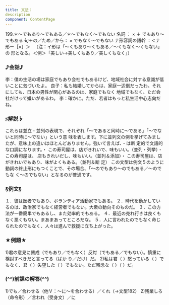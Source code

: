 ```yaml
---
title: 文法：
description
component: ContentPage
---
```



199.＊～でもあり～でもある／＊～でもなく～でもない
名詞 ： × ＋ でもあり～でもある
句＋の／ため／から： × でもなく～でもない
ナ形容詞の語幹 ：＜ナ形ー［×］＞  
（注：イ形は「～くもあり～くもある／～くもなく～くもない」の 形となる。＜例＞「美しい→美しくもあり／美しくもなく」）
### ♪会話♪
李：僕の生活の場は家庭でもあり会社でもあるけど、地域社会に対する意識が低いことに気づいたよ。
良子：私も結婚してからは、家庭一辺倒だったわ。それにしても、日本の男性が関心があるのは、家庭でもなく 地域でもなく、ただ会社だけって嫌いがあるわ。
李：確かに。ただ、若者はもっと私生活中心志向だね。
### ♯解説♭
これらは並立・並列の表現で、それぞれ「～であると同時に～である」「～でないと同時に～でない」という意 味を表します。下に並列文の例を挙げてみましたが、意味上の違いはほとんどありません。強いて言えば、・は断 定的で文語的な口調になります。・ この寿司屋は、店がきれいで、味もいい。（並列・列挙）・ この寿司屋は、 店もきれいだし、味もいい。（並列＆添加）・ この寿司屋は、店がきれいでもあり、味がよくもある。（並列＆断
定） この文型は例文５のように動詞の終止形にもつくことで、その場合、「～のでもあり～のでもある／～のでもな
く～のでもない」となるのが普通です。
### §例文§
１．彼は医者でもあり、ボランティア活動家でもある。
２．時代を動かしているのは、政治家でもなく経営者でもない。大衆の動向そのものだ。
３．この方法が一番簡単でもあるし、また効率的でもある。
４．最近の売れ行きは良くもなく悪くもない。まあまあってところだな。
５．人に言われたのでもなく命じられたのでもなく、人々は進んで救援に立ち上がった。
### ★例題★
1)君の意見に賛成（でもあり／でもなく）反対（でもある／でもない）。慎重に検討すべきだと言ってる（ばか り／だけ）だ。
2)私は君（ ）怒っている（ ）でもなく、君（ ）失望した（ ）でもない。ただ残念な（ ）（ ）だ。
### (^^)前課の解答(^^)
1)でも／合わせる（他Ｖ：～に～を合わせる）／くれ（→文型182）
2)残業しろ（命令形）／言われ（受身文）／に
